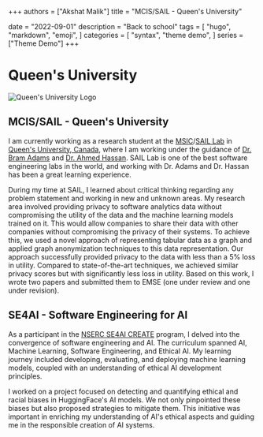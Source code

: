 +++
authors = ["Akshat Malik"]
title = "MCIS/SAIL - Queen's University"

date = "2022-09-01"
description = "Back to school"
tags = [
    "hugo",
    "markdown",
    "emoji",
]
categories = [
    "syntax",
    "theme demo",
]
series = ["Theme Demo"]
+++

# Queen's University


![Queen's University Logo](/img/queens_logo.png)

## MCIS/SAIL - Queen's University

I am currently working as a research student at the [MSIC](https://mcis.cs.queensu.ca/)/[SAIL Lab](https://sail.cs.queensu.ca/) in [Queen's University, Canada](https://www.queensu.ca/), where I am working under the guidance of [Dr. Bram Adams](https://scholar.google.ca/citations?user=XS9QH_UAAAAJ&hl=en) and [Dr. Ahmed Hassan](https://scholar.google.ca/citations?user=9hwXx34AAAAJ&hl=en). SAIL Lab is one of the best software engineering labs in the world, and working with Dr. Adams and Dr. Hassan has been a great learning experience.

During my time at SAIL, I learned about critical thinking regarding any problem statement and working in new and unknown areas. My research area involved providing privacy to software analytics data without compromising the utility of the data and the machine learning models trained on it. This would allow companies to share their data with other companies without compromising the privacy of their systems. To achieve this, we used a novel approach of representing tabular data as a graph and applied graph anonymization techniques to this data representation. Our approach successfully provided privacy to the data with less than a 5% loss in utility. Compared to state-of-the-art techniques, we achieved similar privacy scores but with significantly less loss in utility. Based on this work, I wrote two papers and submitted them to EMSE (one under review and one under revision).

## SE4AI - Software Engineering for AI

As a participant in the [NSERC SE4AI CREATE](https://se4ai.org/) program, I delved into the convergence of software engineering and AI. The curriculum spanned AI, Machine Learning, Software Engineering, and Ethical AI. My learning journey included developing, evaluating, and deploying machine learning models, coupled with an understanding of ethical AI development principles.

I worked on a project focused on detecting and quantifying ethical and racial biases in HuggingFace's AI models. We not only pinpointed these biases but also proposed strategies to mitigate them. This initiative was important in enriching my understanding of AI's ethical aspects and guiding me in the responsible creation of AI systems.

[//]: # (TODO: Add about core reivews, how code skills are transferable, how I am a good fit for the role)

[//]: # (TODO: Add go and c++ python to skills)





